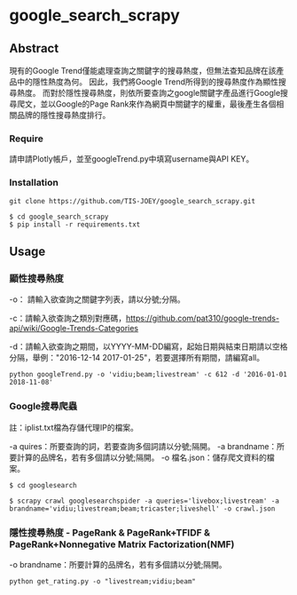 # google_search_scrapy
## Abstract
現有的Google Trend僅能處理查詢之關鍵字的搜尋熱度，但無法查知品牌在該產品中的隱性熱度為何。
因此，我們將Google Trend所得到的搜尋熱度作為顯性搜尋熱度。
而對於隱性搜尋熱度，則依所要查詢之google關鍵字產品進行Google搜尋爬文，並以Google的Page Rank來作為網頁中關鍵字的權重，最後產生各個相關品牌的隱性搜尋熱度排行。

### Require
請申請Plotly帳戶，並至googleTrend.py中填寫username與API KEY。


### Installation
```
git clone https://github.com/TIS-JOEY/google_search_scrapy.git
```
```
$ cd google_search_scrapy
$ pip install -r requirements.txt
```

## Usage

### 顯性搜尋熱度

-o： 請輸入欲查詢之關鍵字列表，請以分號;分隔。

-c：請輸入欲查詢之類別對應碼，https://github.com/pat310/google-trends-api/wiki/Google-Trends-Categories

-d：請輸入欲查詢之期間，以YYYY-MM-DD編寫，起始日期與結束日期請以空格分隔，舉例："2016-12-14 2017-01-25"，若要選擇所有期間，請編寫all。


```
python googleTrend.py -o 'vidiu;beam;livestream' -c 612 -d '2016-01-01 2018-11-08'
```

### Google搜尋爬蟲
註：iplist.txt檔為存儲代理IP的檔案。

-a quires：所要查詢的詞，若要查詢多個詞請以分號;隔開。
-a brandname：所要計算的品牌名，若有多個請以分號;隔開。
-o 檔名.json：儲存爬文資料的檔案。
```
$ cd googlesearch

$ scrapy crawl googlesearchspider -a queries='livebox;livestream' -a brandname='vidiu;livestream;beam;tricaster;liveshell' -o crawl.json
```

### 隱性搜尋熱度 - PageRank & PageRank+TFIDF & PageRank+Nonnegative Matrix Factorization(NMF)

-o brandname：所要計算的品牌名，若有多個請以分號;隔開。
```
python get_rating.py -o "livestream;vidiu;beam"
```


